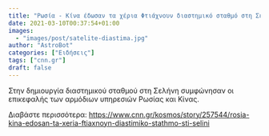 ```yaml
---
title: "Ρωσία - Κίνα έδωσαν τα χέρια Φτιάχνουν διαστημικό σταθμό στη Σελήνη"
date: 2021-03-10T00:37:54+01:00
images:
  - "images/post/satelite-diastima.jpg"
author: "AstroBot"
categories: ["Ειδήσεις"]
tags: ["cnn.gr"]
draft: false
---
```


Στην δημιουργία διαστημικού σταθμού στη Σελήνη συμφώνησαν οι επικεφαλής των αρμόδιων υπηρεσιών Ρωσίας και Κίνας.

Διαβάστε περισσότερα: https://www.cnn.gr/kosmos/story/257544/rosia-kina-edosan-ta-xeria-ftiaxnoyn-diastimiko-stathmo-sti-selini
